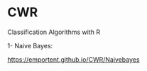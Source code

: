# CWR
Classification Algorithms with R

1- Naive Bayes: 

https://emportent.github.io/CWR/Naivebayes
